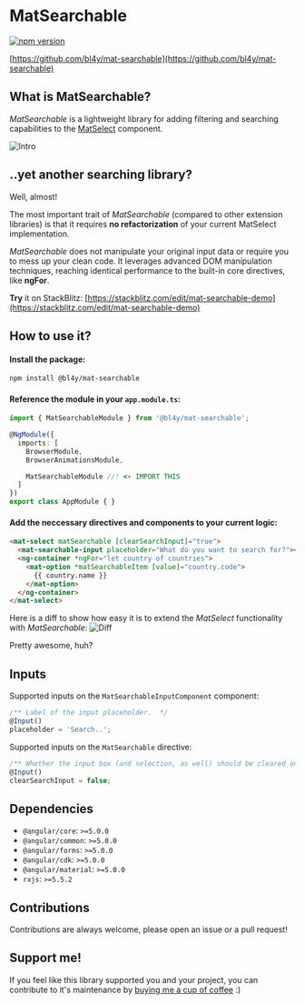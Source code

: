 # MatSearchable
[![npm version](https://img.shields.io/npm/v/@bl4y/mat-searchable.svg?style=flat-square)](https://www.npmjs.com/package/@bl4y/mat-searchable)

[https://github.com/bl4y/mat-searchable](https://github.com/bl4y/mat-searchable)

## What is MatSearchable?
*MatSearchable* is a lightweight library for adding filtering and searching capabilities to the [MatSelect](https://material.angular.io/components/select/overview) component.

![Intro](https://raw.githubusercontent.com/bl4y/mat-searchable/master/docs/intro.png)

## ..yet another searching library?
Well, almost!

The most important trait of *MatSearchable* (compared to other extension libraries) is that it requires **no refactorization** of your current MatSelect implementation.

*MatSearchable* does not manipulate your original input data or require you to mess up your clean code. It leverages advanced DOM manipulation techniques, reaching identical performance to the built-in core directives, like **ngFor**.

**Try** it on StackBlitz: [https://stackblitz.com/edit/mat-searchable-demo](https://stackblitz.com/edit/mat-searchable-demo)

## How to use it?
#### Install the package:
```sh
npm install @bl4y/mat-searchable
```

#### Reference the module in your `app.module.ts`:
```typescript
import { MatSearchableModule } from '@bl4y/mat-searchable';

@NgModule({
  imports: [
    BrowserModule,
    BrowserAnimationsModule,

    MatSearchableModule //! <- IMPORT THIS
  ]
})
export class AppModule { }
```

#### Add the neccessary directives and components to your current logic:
```html
<mat-select matSearchable [clearSearchInput]="true">
  <mat-searchable-input placeholder="What do you want to search for?"></mat-searchable-input>
  <ng-container *ngFor="let country of countries">
    <mat-option *matSearchableItem [value]="country.code">
      {{ country.name }}
    </mat-option>
  </ng-container>
</mat-select>
```

Here is a diff to show how easy it is to extend the *MatSelect* functionality with *MatSearchable*:
![Diff](https://raw.githubusercontent.com/bl4y/mat-searchable/master/docs/diff.png)

Pretty awesome, huh?

## Inputs
Supported inputs on the `MatSearchableInputComponent` component:

```typescript
/** Label of the input placeholder.  */
@Input()
placeholder = 'Search..';
```

Supported inputs on the `MatSearchable` directive:

```typescript
/** Whether the input box (and selection, as well) should be cleared on opening the dropdown. */
@Input()
clearSearchInput = false;
```

## Dependencies
* `@angular/core`: `>=5.0.0`
* `@angular/common`: `>=5.0.0`
* `@angular/forms`: `>=5.0.0`
* `@angular/cdk`: `>=5.0.0`
* `@angular/material`: `>=5.0.0`
* `rxjs`: `>=5.5.2`

## Contributions
Contributions are always welcome, please open an issue or a pull request!

## Support me!
If you feel like this library supported you and your project, you can contribute to it's maintenance by [buying me a cup of coffee](https://www.paypal.com/cgi-bin/webscr?cmd=_s-xclick&hosted_button_id=D8FHCS57JAD3N) :)
